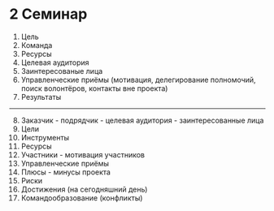 # 2 Семинар

1. Цель  
2. Команда  
3. Ресурсы  
4. Целевая аудитория  
5. Заинтересованые лица  
6. Управленческие приёмы (мотивация, делегирование полномочий, поиск волонтёров, контакты вне проекта)  
7. Результаты

---

8. Заказчик - подрядчик - целевая аудитория - заинтересованные лица
9. Цели
10. Инструменты
11. Ресурсы
12. Участники - мотивация участников
13. Управленческие приёмы
14. Плюсы - минусы проекта
15. Риски
16. Достижения (на сегодняшний день)
17. Командообразование (конфликты)






